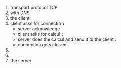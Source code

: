 1. transport protocol TCP
2. with DNS
3. the client
4. client asks for connection
	- server acknowledge
	- client asks for calcul : <calculType> <lhs> <rhs>
	- server does the calcul and send it to the client : <result>
	- connection gets closed
5. 
6.
7. the server
